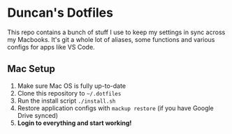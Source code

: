 # Duncan's Dotfiles

This repo contains a bunch of stuff I use to keep my settings in sync across my Macbooks. It's git a whole lot of aliases, some functions and various configs for apps like VS Code.

## Mac Setup

1. Make sure Mac OS is fully up-to-date
2. Clone this repository to `~/.dotfiles`
3. Run the install script `./install.sh`
4. Restore application configs with `mackup restore` (if you have Google Drive synced)
5. **Login to everything and start working!**
